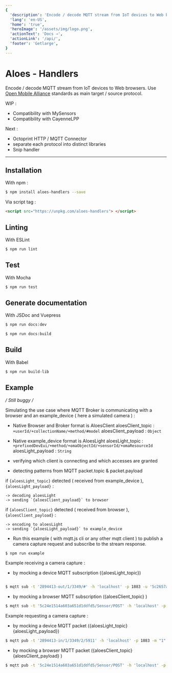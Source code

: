 ```yaml
---
{
  'description': 'Encode / decode MQTT stream from IoT devices to Web browsers.',
  'lang': 'en-US',
  'home': 'true',
  'heroImage': '/assets/img/logo.png',
  'actionText': 'Docs →',
  'actionLink': '/api/',
  'footer': 'Getlarge',
}
---
```


# Aloes - Handlers

Encode / decode MQTT stream from IoT devices to Web browsers.
Use [Open Mobile Alliance](http://www.openmobilealliance.org/wp/OMNA/LwM2M/LwM2MRegistry.html) standards as main target / source protocol.

WIP :

- Compatibility with MySensors
- Compatibility with CayenneLPP

Next :

- Octoprint HTTP / MQTT Connector
- separate each protocol into distinct libraries
- Snip handler

---

## Installation

With npm :

```bash
$ npm install aloes-handlers --save
```

Via script tag :

```html
<script src="https://unpkg.com/aloes-handlers"> </script>
```

## Linting

With ESLint

```bash
$ npm run lint
```

## Test

With Mocha

```bash
$ npm run test
```

## Generate documentation

With JSDoc and Vuepress

```bash
$ npm run docs:dev
```

```bash
$ npm run docs:build
```

## Build

With Babel

```bash
$ npm run build-lib
```

## Example

_/ Still buggy /_

Simulating the use case where MQTT Broker is communicating with a browser and an example_device ( here a simulated camera ) :

- Native Browser and Broker format is AloesClient
  aloesClient_topic : `+userId/+collectionName/+method/#model`
  aloesClient_payload : `Object`

- Native example_device format is AloesLight
  aloesLight_topic : `+prefixedDevEui/+method/+omaObjectId/+sensorId/+omaResourceId`
  aloesLight_payload : `String`

- verifying which client is connecting and which accesses are granted

- detecting patterns from MQTT packet.topic & packet.payload

if `{aloesLight_topic}` detected ( received from example_device ), `{aloesLight_payload}` :

    -> decoding aloesLight
    -> sending `{aloesClient_payload}` to browser

if `{aloesClient_topic}` detected ( received from browser ), `{aloesClient_payload}` :

    -> encoding to aloesLight
    -> sending `{aloesLight_payload}` to example_device

- Run this example ( with mqtt.js cli or any other mqtt client ) to publish a camera capture request and subscribe to the stream response.

```bash
$ npm run example
```

Example receiving a camera capture :

- by mocking a device MQTT subscription ({aloesLight_topic})

```bash

$ mqtt sub -t '2894413-out/1/3349/#' -h 'localhost' -p 1883 -u '5c2657ad36bb1052f87cf417' -P 'ACSk0JG16GGBudI1CW4fYIYeVsUGTFOpyXxTckamKdznED1CGEBcYLLm7SrCNo6g'
```

- by mocking a browser MQTT subscription ({aloesClient_topic} )

```bash
$ mqtt sub -t '5c24e1514a603a651d1ddfd5/Sensor/POST' -h 'localhost' -p 1883 -u '5c24e1514a603a651d1ddfd5' -P 'DregdyAV9eE5WLQtUl82mVh6uzcYSsJjXx0Kf8TcXB7SSYRpysEJ1OfPuWUlNiyZ'
```

Example requesting a camera capture :

- by mocking a device MQTT packet ({aloesLight_topic}{aloesLight_payload})

```bash
$ mqtt pub -t '2894413-in/1/3349/2/5911' -h 'localhost' -p 1883 -m "1" -u '5c2657ad36bb1052f87cf417' -P 'ACSk0JG16GGBudI1CW4fYIYeVsUGTFOpyXxTckamKdznED1CGEBcYLLm7SrCNo6g'
```

- by mocking a browser MQTT packet ({aloesClient_topic}{aloesClient_payload} )

```bash
$ mqtt pub -t '5c24e1514a603a651d1ddfd5/Sensor/POST' -h 'localhost' -p 1883 -m '{"id": "5c62c4de3c6d59223afdf891","name": "Bitmap", "type": 3349, "devEui": "2894413", "resources": { "5750": "app-name", "5910": null, "5911": true, "5912": "" }, "value": true, "resource": 5911, "frameCounter": 248, "protocolName": "aloesLight", "protocolVersion": "", "nativeSensorId": "2", "nativeNodeId": "", "nativeType": 3349, "nativeResource": 5910, "accountId": "5c24e1514a603a651d1ddfd5", "deviceId": "5c2657ad36bb1052f87cf417", "inPrefix": "-in", "outPrefix": "-out"}' -u '5c24e1514a603a651d1ddfd5' -P 'DregdyAV9eE5WLQtUl82mVh6uzcYSsJjXx0Kf8TcXB7SSYRpysEJ1OfPuWUlNiyZ'

```
